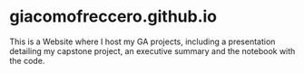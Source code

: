 # giacomofreccero.github.io
This is a Website where I host my GA projects, including a presentation detailing my capstone project, an executive summary and the notebook with the code.
